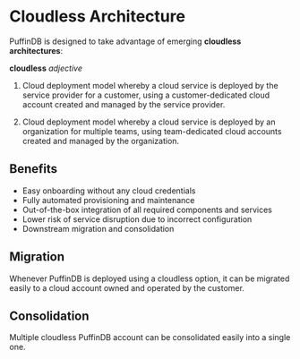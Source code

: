 # Cloudless Architecture

PuffinDB is designed to take advantage of emerging **cloudless architectures**:

**cloudless** *adjective*

1. Cloud deployment model whereby a cloud service is deployed by the service provider for a customer, using a customer-dedicated cloud account created and managed by the service provider.

2. Cloud deployment model whereby a cloud service is deployed by an organization for multiple teams, using team-dedicated cloud accounts created and managed by the organization.

## Benefits

- Easy onboarding without any cloud credentials
- Fully automated provisioning and maintenance
- Out-of-the-box integration of all required components and services
- Lower risk of service disruption due to incorrect configuration
- Downstream migration and consolidation

## Migration
Whenever PuffinDB is deployed using a cloudless option, it can be migrated easily to a cloud account owned and operated by the customer.

## Consolidation
Multiple cloudless PuffinDB account can be consolidated easily into a single one.

